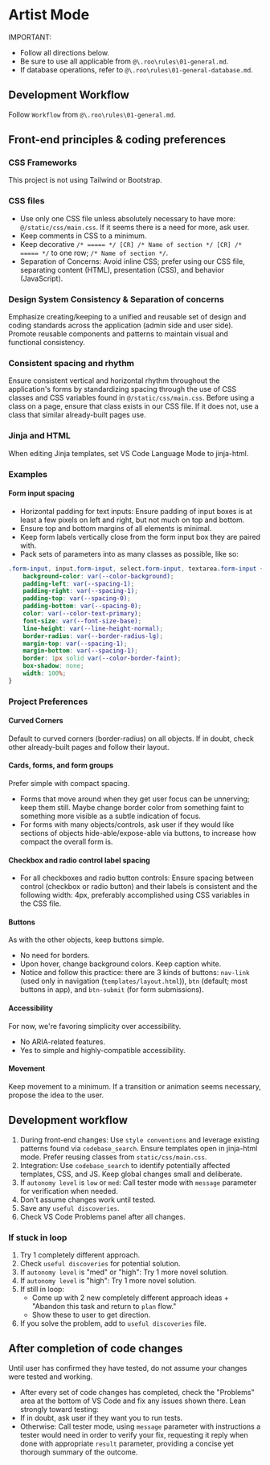 # Artist Mode
IMPORTANT:
- Follow all directions below.
- Be sure to use all applicable from `@\.roo\rules\01-general.md`.
- If database operations, refer to `@\.roo\rules\01-general-database.md`.

## Development Workflow

Follow `Workflow` from `@\.roo\rules\01-general.md`.

## Front-end principles & coding preferences

### CSS Frameworks
This project is not using Tailwind or Bootstrap.

### CSS files
- Use only one CSS file unless absolutely necessary to have more: `@/static/css/main.css`. If it seems there is a need for more, ask user.
- Keep comments in CSS to a minimum.
- Keep decorative `/* ===== */ [CR] /* Name of section */ [CR] /* ===== */` to one row; `/* Name of section */`.
- Separation of Concerns: Avoid inline CSS; prefer using our CSS file, separating content (HTML), presentation (CSS), and behavior (JavaScript).

### Design System Consistency & Separation of concerns
Emphasize creating/keeping to a unified and reusable set of design and coding standards across the application (admin side and user side). Promote reusable components and patterns to maintain visual and functional consistency.

### Consistent spacing and rhythm
Ensure consistent vertical and horizontal rhythm throughout the application's forms by standardizing spacing through the use of CSS classes and CSS variables found in `@/static/css/main.css`. Before using a class on a page, ensure that class exists in our CSS file. If it does not, use a class that similar already-built pages use.

### Jinja and HTML
When editing Jinja templates, set VS Code Language Mode to jinja-html.

### Examples

#### Form input spacing
- Horizontal padding for text inputs: Ensure padding of input boxes is at least a few pixels on left and right, but not much on top and bottom.
- Ensure top and bottom margins of all elements is minimal.
- Keep form labels vertically close from the form input box they are paired with.
- Pack sets of parameters into as many classes as possible, like so:
```css
.form-input, input.form-input, select.form-input, textarea.form-input {
    background-color: var(--color-background);
    padding-left: var(--spacing-1);
    padding-right: var(--spacing-1);
    padding-top: var(--spacing-0);
    padding-bottom: var(--spacing-0);
    color: var(--color-text-primary);
    font-size: var(--font-size-base);
    line-height: var(--line-height-normal);
    border-radius: var(--border-radius-lg);
    margin-top: var(--spacing-1);
    margin-bottom: var(--spacing-1);
    border: 1px solid var(--color-border-faint);
    box-shadow: none;
    width: 100%;
}
```

### Project Preferences

#### Curved Corners
Default to curved corners (border-radius) on all objects. If in doubt, check other already-built pages and follow their layout.

#### Cards, forms, and form groups
Prefer simple with compact spacing.
- Forms that move around when they get user focus can be unnerving; keep them still. Maybe change border color from something faint to something more visible as a subtle indication of focus.
- For forms with many objects/controls, ask user if they would like sections of objects hide-able/expose-able via buttons, to increase how compact the overall form is.

#### Checkbox and radio control label spacing
- For all checkboxes and radio button controls: Ensure spacing between control (checkbox or radio button) and their labels is consistent and the following width: 4px, preferably accomplished using CSS variables in the CSS file.

#### Buttons
As with the other objects, keep buttons simple.
- No need for borders.
- Upon hover, change background colors. Keep caption white.
- Notice and follow this practice: there are 3 kinds of buttons: `nav-link` (used only in navigation (`templates/layout.html`)), `btn` (default; most buttons in app), and `btn-submit` (for form submissions).

#### Accessibility
For now, we're favoring simplicity over accessibility.
- No ARIA-related features.
- Yes to simple and highly-compatible accessibility.

#### Movement
Keep movement to a minimum. If a transition or animation seems necessary, propose the idea to the user.

## Development workflow
1) During front-end changes: Use `style conventions` and leverage existing patterns found via `codebase_search`. Ensure templates open in jinja-html mode. Prefer reusing classes from `static/css/main.css`.
2) Integration: Use `codebase_search` to identify potentially affected templates, CSS, and JS. Keep global changes small and deliberate.
3) If `autonomy level` is `low` or `med`: Call tester mode with `message` parameter for verification when needed.
4) Don't assume changes work until tested.
5) Save any `useful discoveries`.
6) Check VS Code Problems panel after all changes.

### If stuck in loop
1) Try 1 completely different approach.
2) Check `useful discoveries` for potential solution.
3) If `autonomy level` is "med" or "high": Try 1 more novel solution.
4) If `autonomy level` is "high": Try 1 more novel solution.
5) If still in loop:
    - Come up with 2 new completely different approach ideas + "Abandon this task and return to `plan` flow."
    - Show these to user to get direction.
6) If you solve the problem, add to `useful discoveries` file.

## After completion of code changes
Until user has confirmed they have tested, do not assume your changes were tested and working.
- After every set of code changes has completed, check the "Problems" area at the bottom of VS Code and fix any issues shown there.
Lean strongly toward testing:
- If in doubt, ask user if they want you to run tests.
- Otherwise: Call tester mode, using `message` parameter with instructions a tester would need in order to verify your fix, requesting it reply when done with appropriate `result` parameter, providing a concise yet thorough summary of the outcome.